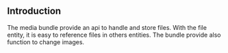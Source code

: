 ## Introduction

The media bundle provide an api to handle and store files. 
With the file entity, it is easy to reference files in others entities.
The bundle provide also function to change images.